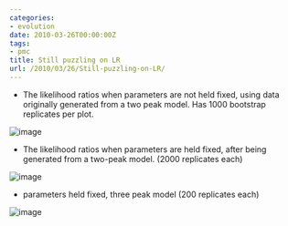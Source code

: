 ```yaml
---
categories:
- evolution
date: 2010-03-26T00:00:00Z
tags:
- pmc
title: Still puzzling on LR
url: /2010/03/26/Still-puzzling-on-LR/
---
```


-   The likelihood ratios when parameters are not held fixed, using data
    originally generated from a two peak model. Has 1000 bootstrap
    replicates per plot.

![image](http://openwetware.org/images/thumb/1/12/Simulated_2_LR_fitpar.png/300px-Simulated_2_LR_fitpar.png)

-   The likelihood ratios when parameters are held fixed, after being
    generated from a two-peak model. (2000 replicates each)

![image](http://openwetware.org/images/thumb/2/22/Simulated_LR.png/300px-Simulated_LR.png)

-   parameters held fixed, three peak model (200 replicates each)

![image](http://openwetware.org/images/thumb/0/00/Simulated_3_LR.png/300px-Simulated_3_LR.png)
